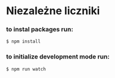 # Niezależne liczniki

### to instal packages run:
```sh
$ npm install
```

### to initialize development mode run:
```sh
$ npm run watch
```
